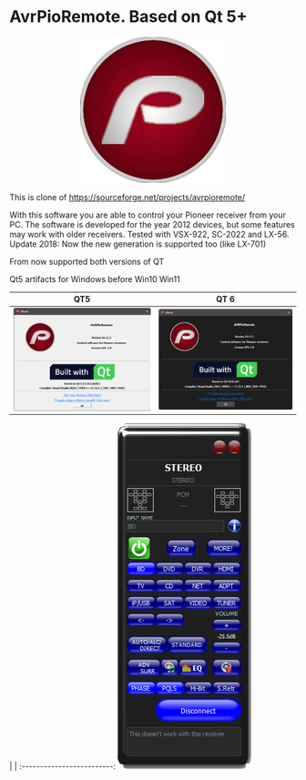 # AvrPioRemote. Based on Qt 5+
<p align="center">
<img src="src/images/AVRPioRemote.png"/>
</p>

This is clone of https://sourceforge.net/projects/avrpioremote/

With this software you are able to control your Pioneer receiver from your PC.
The software is developed for the year 2012 devices, but some features may work with older receivers. Tested with VSX-922, SC-2022 and LX-56.
Update 2018: Now the new generation is supported too (like LX-701)

From now supported both versions of QT

Qt5 artifacts for Windows before Win10 Win11

 | QT5 | QT 6 |
 :-------------------------:|:-------------------------:
![QT5](./doc/images/Qt5.png) | ![QT6](./doc/images/Qt6.png)
 
 | |
:-------------------------:
![Main screen](./doc/images/AVRPioRemote.png) 

